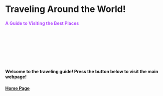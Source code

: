  <html> 
 <head>
  
<meta name="description" content="World Traveling">
<meta name="keywords" content="HTML/CSS, Google Code In, Traveling">
<meta name="author" content="Krushi Shah">
<meta charset="UTF-8">
<link rel="stylesheet" href="style.css">
<link rel="robots.txt" href="robots.txt">

<link rel='icon' href='favicon.ico'>

<meta name="robots" content="noindex, nofollow">

<style> 
	

	img{
		display: block;
  		margin-left: auto;
		margin-right: auto;
	}
	
	
</style>
 </head> 
 
 <body class="body"> 
 
 <h1 class = "title">  Traveling Around the World!  </h1> 
 <h4> <font color="#b554ff"> A Guide to Visiting the Best Places </font> </h4> 
<marquee> <img class="image" src="https://clipartion.com/wp-content/uploads/2016/05/earth-clip-art-free-clipart-images.png" style="width: 100px;height:100px"> </marquee>

<h4>  Welcome to the traveling guide! Press the button below to visit the main webpage! </h4> 

<font  color= "#8aff9d">
	<h4> <a href="Traveling.html"> Home Page </a> </h4>
</font>



 
 
 </body> 
 
 </html> 
